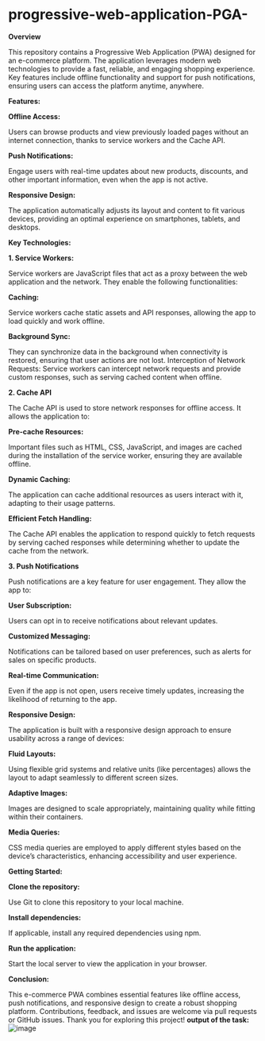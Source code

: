 # progressive-web-application-PGA-

**Overview**

This repository contains a Progressive Web Application (PWA) designed for an e-commerce platform. The application leverages modern web technologies to provide a fast, reliable, and engaging shopping experience. Key features include offline functionality and support for push notifications, ensuring users can access the platform anytime, anywhere.

**Features:**

**Offline Access:**

Users can browse products and view previously loaded pages without an internet connection, thanks to service workers and the Cache API.

**Push Notifications:**

Engage users with real-time updates about new products, discounts, and other important information, even when the app is not active.

**Responsive Design:**

The application automatically adjusts its layout and content to fit various devices, providing an optimal experience on smartphones, tablets, and desktops.

**Key Technologies:**

**1. Service Workers:**

Service workers are JavaScript files that act as a proxy between the web application and the network. They enable the following functionalities:

**Caching:**

Service workers cache static assets and API responses, allowing the app to load quickly and work offline.

**Background Sync:**

They can synchronize data in the background when connectivity is restored, ensuring that user actions are not lost.
Interception of Network Requests: Service workers can intercept network requests and provide custom responses, such as serving cached content when offline.

**2. Cache API**

The Cache API is used to store network responses for offline access. It allows the application to:

**Pre-cache Resources:**

Important files such as HTML, CSS, JavaScript, and images are cached during the installation of the service worker, ensuring they are available offline.

**Dynamic Caching:**

The application can cache additional resources as users interact with it, adapting to their usage patterns.

**Efficient Fetch Handling:**

The Cache API enables the application to respond quickly to fetch requests by serving cached responses while determining whether to update the cache from the network.

**3. Push Notifications**

Push notifications are a key feature for user engagement. They allow the app to:

**User Subscription:**

Users can opt in to receive notifications about relevant updates.

**Customized Messaging:**

Notifications can be tailored based on user preferences, such as alerts for sales on specific products.

**Real-time Communication:**

Even if the app is not open, users receive timely updates, increasing the likelihood of returning to the app.

**Responsive Design:**

The application is built with a responsive design approach to ensure usability across a range of devices:

**Fluid Layouts:**

Using flexible grid systems and relative units (like percentages) allows the layout to adapt seamlessly to different screen sizes.

**Adaptive Images:**

Images are designed to scale appropriately, maintaining quality while fitting within their containers.

**Media Queries:**

CSS media queries are employed to apply different styles based on the device’s characteristics, enhancing accessibility and user experience.

**Getting Started:**

**Clone the repository:**

Use Git to clone this repository to your local machine.

**Install dependencies:**

If applicable, install any required dependencies using npm.

**Run the application:**

Start the local server to view the application in your browser.

**Conclusion:**

This e-commerce PWA combines essential features like offline access, push notifications, and responsive design to create a robust shopping platform. Contributions, feedback, and issues are welcome via pull requests or GitHub issues. Thank you for exploring this project!
**output of the task:**
![image](https://github.com/user-attachments/assets/04ff5a78-71d8-4a4d-9429-6cee813164f7)

